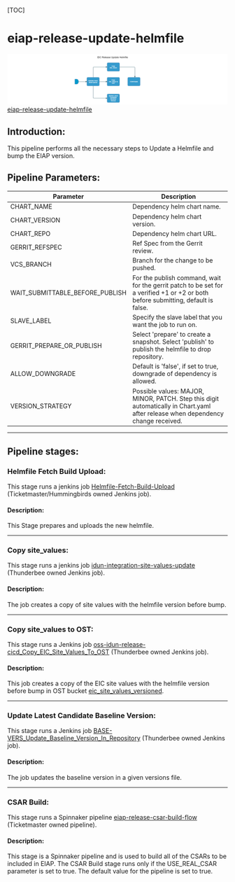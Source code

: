 [TOC]

# eiap-release-update-helmfile

![eiap_release_update_helmfile](../diagrams/eiap_release_update_helmfile.png)
[eiap-release-update-helmfile](https://spinnaker.rnd.gic.ericsson.se/#/applications/eiap-release-e2e-cicd/executions/configure/894dbdf8-42aa-4f2c-bf0d-a893cf708a5e)
## Introduction:
This pipeline performs all the necessary steps to Update a Helmfile and bump the EIAP version.
## Pipeline Parameters:
| Parameter | Description |
|-----|-----|
| CHART_NAME | Dependency helm chart name. |
| CHART_VERSION | Dependency helm chart version. |
| CHART_REPO | Dependency helm chart URL. |
| GERRIT_REFSPEC | Ref Spec from the Gerrit review. |
| VCS_BRANCH | Branch for the change to be pushed. |
| WAIT_SUBMITTABLE_BEFORE_PUBLISH | For the publish command, wait for the gerrit patch to be set for a verified +1 or +2 or both before submitting, default is false. |
| SLAVE_LABEL | Specify the slave label that you want the job to run on. |
| GERRIT_PREPARE_OR_PUBLISH | Select 'prepare' to create a snapshot. Select 'publish' to publish the helmfile to drop repository. |
| ALLOW_DOWNGRADE | Default is 'false', if set to true, downgrade of dependency is allowed. |
| VERSION_STRATEGY | Possible values: MAJOR, MINOR, PATCH. Step this digit automatically in Chart.yaml after release when dependency change received. |
 * * *

## Pipeline stages:

### Helmfile Fetch Build Upload:
This stage runs a jenkins job [Helmfile-Fetch-Build-Upload](https://fem5s11-eiffel052.eiffel.gic.ericsson.se:8443/jenkins/job/Helmfile-Fetch-Build-Upload) (Ticketmaster/Hummingbirds owned Jenkins job).

#### Description:
This Stage prepares and uploads the new helmfile.
 * * *

### Copy site_values:
This stage runs a jenkins job [idun-integration-site-values-update](https://fem7s11-eiffel216.eiffel.gic.ericsson.se:8443/jenkins/job/idun-integration-site-values-update/) (Thunderbee owned Jenkins job).

#### Description:
The job creates a copy of site values with the helmfile version before bump.
 * * *

### Copy site_values to OST:
This stage runs a Jenkins job [oss-idun-release-cicd_Copy_EIC_Site_Values_To_OST](https://fem7s11-eiffel216.eiffel.gic.ericsson.se:8443/jenkins/job/oss-idun-release-cicd_Copy_EIC_Site_Values_To_OST/) (Thunderbee owned Jenkins job).

#### Description:
This job creates a copy of the EIC site values with the helmfile version before bump in OST bucket [eic_site_values_versioned](https://atvost.athtem.eei.ericsson.se/buckets/view/6470cc1f705c0c7eea109ced).
 * * *

### Update Latest Candidate Baseline Version:
This stage runs a Jenkins job [BASE-VERS_Update_Baseline_Version_In_Repository](https://fem5s11-eiffel216.eiffel.gic.ericsson.se:8443/jenkins/job/BASE-VERS_Update_Baseline_Version_In_Repository) (Thunderbee owned Jenkins job).

#### Description:
The job updates the baseline version in a given versions file.
 * * *

### CSAR Build:
This stage runs a Spinnaker pipeline [eiap-release-csar-build-flow](https://spinnaker.rnd.gic.ericsson.se/#/applications/eiap-release-e2e-cicd/executions/configure/c187f4db-555a-4a9a-a331-6dfdc79a5b97) (Ticketmaster owned pipeline).

#### Description:
This stage is a Spinnaker pipeline and is used to build all of the CSARs to be included in EIAP.
The CSAR Build stage runs only if the USE_REAL_CSAR parameter is set to true. The default value for the pipeline is set to true.
